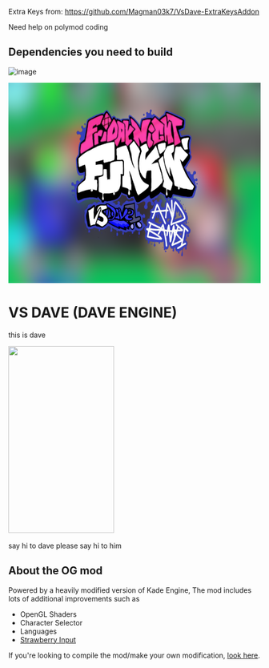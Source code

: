 Extra Keys from: https://github.com/Magman03k7/VsDave-ExtraKeysAddon

Need help on polymod coding

## Dependencies you need to build

![image](https://github.com/CamtheKirby/VsDave-Modable/assets/92703353/7a0c65c3-37a4-43d6-b2d5-7901436c2eb8)


<img src="KadeEngineWitBackground.png" width="600" height="400">

# VS DAVE (DAVE ENGINE)
this is dave

<img src="https://cdn.discordapp.com/attachments/892140166309892136/905267141299802152/dorve_reale.png" width="211" height="373">

say hi to dave
please say hi to him




## About the OG mod
Powered by a heavily modified version of Kade Engine, The mod includes lots of additional improvements such as
- OpenGL Shaders
- Character Selector
- Languages
- [Strawberry Input](https://github.com/benjaminpants/Funkin-Strawberry)

If you're looking to compile the mod/make your own modification, [look here](Modding.md).
